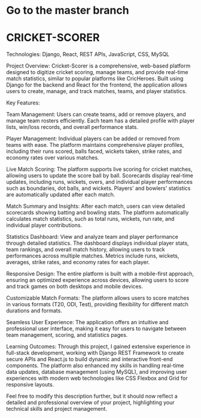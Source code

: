 # Go to the master branch
# CRICKET-SCORER 

Technologies: Django, React, REST APIs, JavaScript, CSS, MySQL

Project Overview:
Cricket-Scorer is a comprehensive, web-based platform designed to digitize cricket scoring, manage teams, and provide real-time match statistics, similar to popular platforms like CricHeroes. Built using Django for the backend and React for the frontend, the application allows users to create, manage, and track matches, teams, and player statistics.

Key Features:

Team Management:
Users can create teams, add or remove players, and manage team rosters efficiently. Each team has a detailed profile with player lists, win/loss records, and overall performance stats.

Player Management:
Individual players can be added or removed from teams with ease. The platform maintains comprehensive player profiles, including their runs scored, balls faced, wickets taken, strike rates, and economy rates over various matches.

Live Match Scoring:
The platform supports live scoring for cricket matches, allowing users to update the score ball by ball. Scorecards display real-time updates, including runs, wickets, overs, and individual player performances such as boundaries, dot balls, and wickets. Players' and bowlers' statistics are automatically updated after each match.

Match Summary and Insights:
After each match, users can view detailed scorecards showing batting and bowling stats. The platform automatically calculates match statistics, such as total runs, wickets, run rate, and individual player contributions.

Statistics Dashboard:
View and analyze team and player performance through detailed statistics. The dashboard displays individual player stats, team rankings, and overall match history, allowing users to track performances across multiple matches. Metrics include runs, wickets, averages, strike rates, and economy rates for each player.

Responsive Design:
The entire platform is built with a mobile-first approach, ensuring an optimized experience across devices, allowing users to score and track games on both desktops and mobile devices.

Customizable Match Formats:
The platform allows users to score matches in various formats (T20, ODI, Test), providing flexibility for different match durations and formats.

Seamless User Experience:
The application offers an intuitive and professional user interface, making it easy for users to navigate between team management, scoring, and statistics pages.

Learning Outcomes:
Through this project, I gained extensive experience in full-stack development, working with Django REST Framework to create secure APIs and React.js to build dynamic and interactive front-end components. The platform also enhanced my skills in handling real-time data updates, database management (using MySQL), and improving user experiences with modern web technologies like CSS Flexbox and Grid for responsive layouts.

Feel free to modify this description further, but it should now reflect a detailed and professional overview of your project, highlighting your technical skills and project management.




